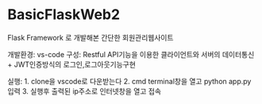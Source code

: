 # BasicFlaskWeb2

Flask Framework 로 개발해본 간단한 회원관리웹사이트

개발환경: vs-code
구성: Restful API기능을 이용한 클라이언트와 서버의 데이터통신 + JWT인증방식의 로그인,로그아웃기능구현


실행:  1. clone을 vscode로 다운받는다
       2. cmd terminal창을 열고 python app.py 입력
       3. 실행후 출력된 ip주소로 인터넷창을 열고 접속
